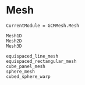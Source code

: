 # Mesh

```@meta
CurrentModule = GCMMesh.Mesh
```

```@docs
Mesh1D
Mesh2D
Mesh3D
```

```@docs
equispaced_line_mesh
equispaced_rectangular_mesh
cube_panel_mesh
sphere_mesh
cubed_sphere_warp
```
